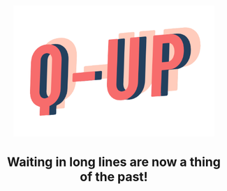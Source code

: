 <p align="center">
  <img width="460" height="300" src="assets/images/logo.png">
</p>

<h1 align="center">
  Waiting in long lines are now a thing of the past!
</h1>
